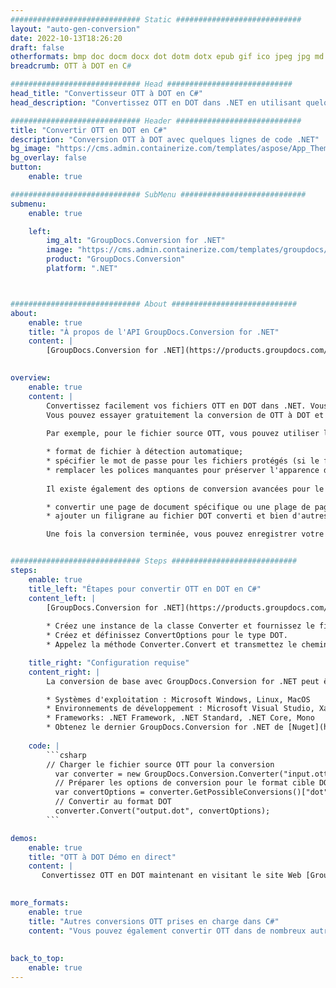 ```yaml
---
############################# Static ############################
layout: "auto-gen-conversion"
date: 2022-10-13T18:26:20
draft: false
otherformats: bmp doc docm docx dot dotm dotx epub gif ico jpeg jpg md odt ott pdf png psd rtf tex tif tiff txt xps
breadcrumb: OTT à DOT en C#

############################# Head ############################
head_title: "Convertisseur OTT à DOT en C#"
head_description: "Convertissez OTT en DOT dans .NET en utilisant quelques lignes de code. Utilisez l'API de conversion de documents GroupDocs pour convertir plus de 160 formats de fichiers."

############################# Header ############################
title: "Convertir OTT en DOT en C#"
description: "Conversion OTT à DOT avec quelques lignes de code .NET"
bg_image: "https://cms.admin.containerize.com/templates/aspose/App_Themes/V3/images/bg/header1.png"
bg_overlay: false
button:
    enable: true

############################# SubMenu ############################
submenu:
    enable: true

    left:
        img_alt: "GroupDocs.Conversion for .NET"
        image: "https://cms.admin.containerize.com/templates/groupdocs/images/product-logos/90x90-noborder/groupdocs-conversion-net.png"
        product: "GroupDocs.Conversion"
        platform: ".NET"



############################# About ############################
about:
    enable: true
    title: "À propos de l'API GroupDocs.Conversion for .NET"
    content: |
        [GroupDocs.Conversion for .NET](https://products.groupdocs.com/conversion/net/) peut être utilisé pour convertir Microsoft Word, Excel, PowerPoint, PDF, Visio et d'autres formats. GroupDocs.Conversion est une API autonome adaptée aux systèmes back-end et internes nécessitant des performances élevées. Il ne dépend d'aucun logiciel tel que Microsoft ou Open Office.
    

overview:
    enable: true
    content: |
        Convertissez facilement vos fichiers OTT en DOT dans .NET. Vous pouvez utiliser seulement quelques lignes de code C# dans n'importe quelle plate-forme de votre choix comme - Windows, Linux, macOS.
        Vous pouvez essayer gratuitement la conversion de OTT à DOT et évaluer la qualité des résultats de conversion. En plus des scénarios de conversion de fichiers simples, vous pouvez essayer des options plus avancées pour charger le fichier source OTT et pour enregistrer le résultat de sortie DOT. 
        
        Par exemple, pour le fichier source OTT, vous pouvez utiliser les options de chargement suivantes :

        * format de fichier à détection automatique;
        * spécifier le mot de passe pour les fichiers protégés (si le format de fichier le prend en charge);
        * remplacer les polices manquantes pour préserver l'apparence du document.
        
        Il existe également des options de conversion avancées pour le fichier DOT :

        * convertir une page de document spécifique ou une plage de pages;
        * ajouter un filigrane au fichier DOT converti et bien d'autres.

        Une fois la conversion terminée, vous pouvez enregistrer votre fichier DOT dans le chemin du fichier local ou dans tout stockage tiers tel que FTP, Amazon S3, Google Drive, Dropbox, etc. Veuillez noter - pour convertir OTT en DOT aucun logiciel supplémentaire n'est nécessaire - comme MS Office, Open Office, Adobe Acrobat Reader, etc.


############################# Steps ############################
steps:
    enable: true
    title_left: "Étapes pour convertir OTT en DOT en C#"
    content_left: |
        [GroupDocs.Conversion for .NET](https://products.groupdocs.com/conversion/net/) permet aux développeurs de convertir facilement un fichier OTT en DOT avec quelques lignes de code.
        
        * Créez une instance de la classe Converter et fournissez le fichier OTT avec le chemin complet
        * Créez et définissez ConvertOptions pour le type DOT.
        * Appelez la méthode Converter.Convert et transmettez le chemin complet et le format (DOT) en tant que paramètre

    title_right: "Configuration requise"
    content_right: |
        La conversion de base avec GroupDocs.Conversion for .NET peut être effectuée en quelques étapes simples. Nos API sont prises en charge sur toutes les principales plates-formes et systèmes d'exploitation. Avant d'exécuter le code ci-dessous, assurez-vous que les prérequis suivants sont installés sur votre système.

        * Systèmes d'exploitation : Microsoft Windows, Linux, MacOS
        * Environnements de développement : Microsoft Visual Studio, Xamarin, MonoDevelop
        * Frameworks: .NET Framework, .NET Standard, .NET Core, Mono
        * Obtenez le dernier GroupDocs.Conversion for .NET de [Nuget](https://www.nuget.org/packages/groupdocs.conversion)
         
    code: |
        ```csharp    
        // Charger le fichier source OTT pour la conversion
          var converter = new GroupDocs.Conversion.Converter("input.ott");
          // Préparer les options de conversion pour le format cible DOT
          var convertOptions = converter.GetPossibleConversions()["dot"].ConvertOptions;
          // Convertir au format DOT
          converter.Convert("output.dot", convertOptions);
        ```

demos:
    enable: true
    title: "OTT à DOT Démo en direct"
    content: |
       Convertissez OTT en DOT maintenant en visitant le site Web [GroupDocs.Conversion App](https://products.groupdocs.app/conversion/family). La démo en ligne présente les avantages suivants
          

more_formats:
    enable: true
    title: "Autres conversions OTT prises en charge dans C#"
    content: "Vous pouvez également convertir OTT dans de nombreux autres formats de fichiers. Veuillez consulter la liste ci-dessous."
       
       
back_to_top:
    enable: true
---
```

